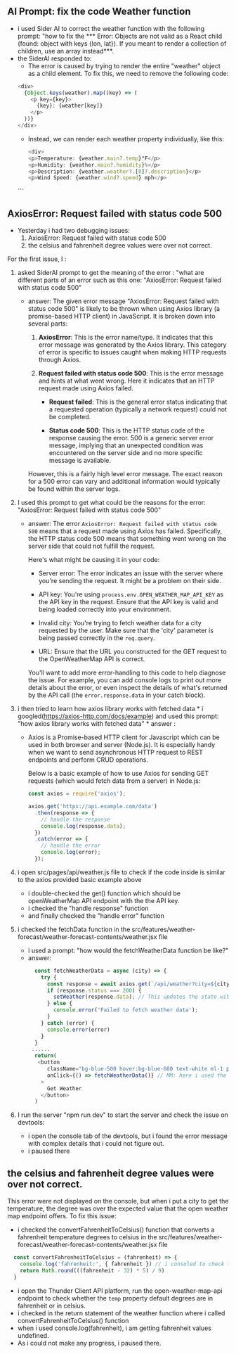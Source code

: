 
## AI Prompt: fix the code Weather function
- i used Sider AI to correct the weather function with the following prompt: "how to fix the *** Error: Objects are not valid as a React child (found: object with keys {lon, lat}). If you meant to render a collection of children, use an array instead***.
- the SiderAI responded to: 
  - The error is caused by trying to render the entire "weather" object as a child element. To fix this, we need to remove the following code:
  ```js
  <div>
    {Object.keys(weather).map((key) => (
      <p key={key}>
        {key}: {weather[key]}
      </p>
    ))}
  </div> 
  ```
  - Instead, we can render each weather property individually, like this:
    ```js
    <div>
    <p>Temperature: {weather.main?.temp}°F</p>
    <p>Humidity: {weather.main?.humidity}%</p>
    <p>Description: {weather.weather?.[0]?.description}</p>
    <p>Wind Speed: {weather.wind?.speed} mph</p>
  </div>
  ```

## AxiosError: Request failed with status code 500

- Yesterday i had two debugging issues:
  1. AxiosError: Request failed with status code 500
  2. the celsius and fahrenheit degree values were over not correct.
   
For the first issue, I :
  1. asked SiderAI prompt to get the meaning of the error : "what are different parts of an error such as this one: "AxiosError: Request failed with status code 500"
     * answer:
       The given error message "AxiosError: Request failed with status code 500" is likely to be thrown when using Axios library (a promise-based HTTP client) in JavaScript. It is broken down into several parts:

       1. **AxiosError**: This is the error name/type. It indicates that this error message was generated by the Axios library. This category of error is specific to issues caught when making HTTP requests through Axios.

       2. **Request failed with status code 500**: This is the error message and hints at what went wrong. Here it indicates that an HTTP request made using Axios failed. 

          - **Request failed**: This is the general error status indicating that a requested operation (typically a network request) could not be completed.

          - **Status code 500**: This is the HTTP status code of the response causing the error. 500 is a generic server error message, implying that an unexpected condition was encountered on the server side and no more specific message is available.

       However, this is a fairly high level error message. The exact reason for a 500 error can vary and additional information would typically be found within the server logs.

  2. I used this prompt to get what could be the reasons for the error: "AxiosError: Request failed with status code 500"
     * answer: 
        The error `AxiosError: Request failed with status code 500` means that a request made using Axios has failed. Specifically, the HTTP status code 500 means that something went wrong on the server side that could not fulfill the request.

         Here's what might be causing it in your code:

         * Server error: The error indicates an issue with the server where you're sending the request. It might be a problem on their side.

         * API key: You're using `process.env.OPEN_WEATHER_MAP_API_KEY` as the API key in the request. Ensure that the API key is valid and being loaded correctly into your environment.

         * Invalid city: You're trying to fetch weather data for a city requested by the user. Make sure that the 'city' parameter is being passed correctly in the `req.query`.

         * URL: Ensure that the URL you constructed for the GET request to the OpenWeatherMap API is correct.

       You'll want to add more error-handling to this code to help diagnose the issue. For example, you can add console logs to print out more details about the error, or even inspect the details of what's returned by the API call (the `error.response.data` in your catch block).

  3. i then tried to learn how axios library works with fetched data
    * i googled(https://axios-http.com/docs/example) and used this prompt: "how axios library works with fetched data"
    * answer :
      - Axios is a Promise-based HTTP client for Javascript which can be used in both browser and server (Node.js). It is especially handy when we want to send asynchronous HTTP request to REST endpoints and perform CRUD operations.

         Below is a basic example of how to use Axios for sending GET requests (which would fetch data from a server) in Node.js:
         
         ```js
         const axios = require('axios');

         axios.get('https://api.example.com/data')
           .then(response => {
             // handle the response
             console.log(response.data);
           })
           .catch(error => {
             // handle the error
             console.log(error);
           });
         ```

  4. i open src/pages/api/weather.js file to check if the code inside is similar to the axios provided basic example above
     * i double-checked the get() function which should be openWeatherMap API endpoint with the the API key.
     * i checked the "handle response" function
     * and finally checked the "handle error" function

  5. i checked the fetchData function in the src/features/weather-forecast/weather-forecast-contents/weather.jsx file
     * i used a prompt: "how would the fetchWeatherData function be like?"
     * answer: 
       ```js
         const fetchWeatherData = async (city) => {
           try {
             const response = await axios.get(`/api/weather?city=${city}`)
             if (response.status === 200) {
               setWeather(response.data); // This updates the state with the fetched data.
             } else {
               console.error('Failed to fetch weather data');
             }
           } catch (error) {
             console.error(error)
           }
         }
        ......
         return(
          <button
             className="bg-blue-500 hover:bg-blue-600 text-white ml-1 py-2 px-4 rounded-r focus:outline-none focus:ring-2 focus:ring-blue-500"
             onClick={() => fetchWeatherData()} // MM: here i used the handleDegreeChange() function where i called fetchWeatherData() function
           >
             Get Weather
           </button>
         )

       ``` 
  6. I run the server "npm run dev" to start the server and check the issue on devtools:
     * i open the console tab of the devtools, but i found the error message with complex details that i could not figure out.
     * i paused there


## the celsius and fahrenheit degree values were over not correct.

This error were not displayed on the console, but when i put a city to get the temperature, the degree was over the expected value that the open weather map endpoint offers. 
To fix this issue:
  * i checked the convertFahrenheitToCelsius() function that converts a fahrenheit temperature degrees to celsius in the src/features/weather-forecast/weather-forecast-contents/weather.jsx file
  
  ```js
    const convertFahrenheitToCelsius = (fahrenheit) => {
      console.log('fahrenheit:', { fahrenheit }) // i consoled to check the fahrenheit value
      return Math.round(((fahrenheit - 32) * 5) / 9)
    }
  ```
  * i open the Thunder Client API platform, run the open-weather-map-api endpoint to check whether the `temp` property  default degrees are in fahrenheit or in celsius.
  * i checked in the return statement of the weather function where i called convertFahrenheitToCelsius() function
  * when i used console.log(fahrenheit), i am getting fahrenheit values undefined.
  * As i could not make any progress, i paused there.